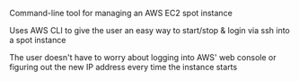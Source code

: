 Command-line tool for managing an AWS EC2 spot instance

Uses AWS CLI to give the user an easy way to start/stop & login via ssh into a spot instance

The user doesn't have to worry about logging into AWS' web console or figuring out the new IP address every time the instance starts
